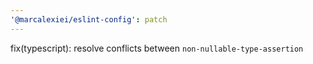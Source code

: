 ```yaml
---
'@marcalexiei/eslint-config': patch
---
```


fix(typescript): resolve conflicts between `non-nullable-type-assertion`
